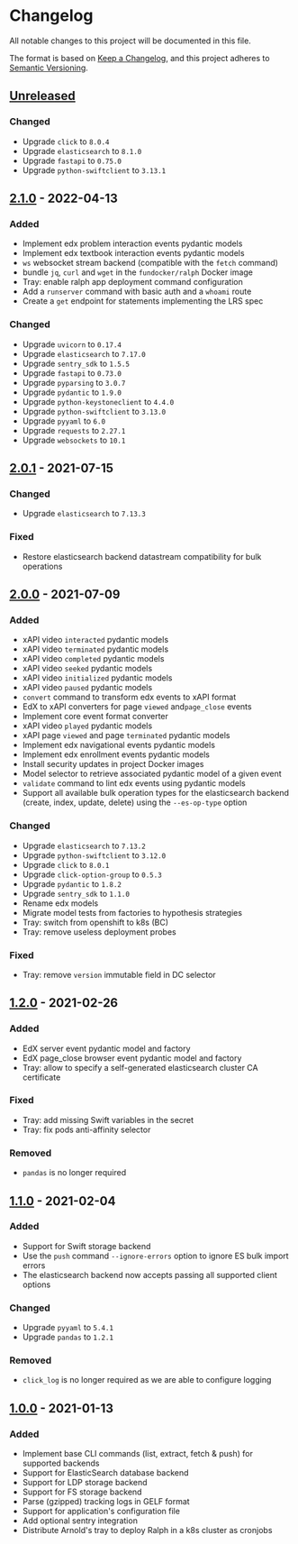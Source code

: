 # Changelog

All notable changes to this project will be documented in this file.

The format is based on [Keep a Changelog](https://keepachangelog.com/en/1.0.0/),
and this project adheres to
[Semantic Versioning](https://semver.org/spec/v2.0.0.html).

## [Unreleased]

### Changed

- Upgrade `click` to `8.0.4`
- Upgrade `elasticsearch` to `8.1.0`
- Upgrade `fastapi` to `0.75.0`
- Upgrade `python-swiftclient` to `3.13.1`

## [2.1.0] - 2022-04-13

### Added

- Implement edx problem interaction events pydantic models
- Implement edx textbook interaction events pydantic models
- `ws` websocket stream backend (compatible with the `fetch` command)
- bundle `jq`, `curl` and `wget` in the `fundocker/ralph` Docker image
- Tray: enable ralph app deployment command configuration
- Add a `runserver` command with basic auth and a `whoami` route
- Create a `get` endpoint for statements implementing the LRS spec

### Changed

- Upgrade `uvicorn` to `0.17.4`
- Upgrade `elasticsearch` to `7.17.0`
- Upgrade `sentry_sdk` to `1.5.5`
- Upgrade `fastapi` to `0.73.0`
- Upgrade `pyparsing` to `3.0.7`
- Upgrade `pydantic` to `1.9.0`
- Upgrade `python-keystoneclient` to `4.4.0`
- Upgrade `python-swiftclient` to `3.13.0`
- Upgrade `pyyaml` to `6.0`
- Upgrade `requests` to `2.27.1`
- Upgrade `websockets` to `10.1`

## [2.0.1] - 2021-07-15

### Changed

- Upgrade `elasticsearch` to `7.13.3`

### Fixed

- Restore elasticsearch backend datastream compatibility for bulk operations

## [2.0.0] - 2021-07-09

### Added

- xAPI video `interacted` pydantic models
- xAPI video `terminated` pydantic models
- xAPI video `completed` pydantic models
- xAPI video `seeked` pydantic models
- xAPI video `initialized` pydantic models
- xAPI video `paused` pydantic models
- `convert` command to transform edx events to xAPI format
- EdX to xAPI converters for page `viewed` and`page_close` events
- Implement core event format converter
- xAPI video `played` pydantic models
- xAPI page `viewed` and page `terminated` pydantic models
- Implement edx navigational events pydantic models
- Implement edx enrollment events pydantic models
- Install security updates in project Docker images
- Model selector to retrieve associated pydantic model of a given event
- `validate` command to lint edx events using pydantic models
- Support all available bulk operation types for the elasticsearch backend
  (create, index, update, delete) using the `--es-op-type` option

### Changed

- Upgrade `elasticsearch` to `7.13.2`
- Upgrade `python-swiftclient` to `3.12.0`
- Upgrade `click` to `8.0.1`
- Upgrade `click-option-group` to `0.5.3`
- Upgrade `pydantic` to `1.8.2`
- Upgrade `sentry_sdk` to `1.1.0`
- Rename edx models
- Migrate model tests from factories to hypothesis strategies
- Tray: switch from openshift to k8s (BC)
- Tray: remove useless deployment probes

### Fixed

- Tray: remove `version` immutable field in DC selector

## [1.2.0] - 2021-02-26

### Added

- EdX server event pydantic model and factory
- EdX page_close browser event pydantic model and factory
- Tray: allow to specify a self-generated elasticsearch cluster CA certificate

### Fixed

- Tray: add missing Swift variables in the secret
- Tray: fix pods anti-affinity selector

### Removed

- `pandas` is no longer required

## [1.1.0] - 2021-02-04

### Added

- Support for Swift storage backend
- Use the `push` command `--ignore-errors` option to ignore ES bulk import
  errors
- The elasticsearch backend now accepts passing all supported client options

### Changed

- Upgrade `pyyaml` to `5.4.1`
- Upgrade `pandas` to `1.2.1`

### Removed

- `click_log` is no longer required as we are able to configure logging

## [1.0.0] - 2021-01-13

### Added

- Implement base CLI commands (list, extract, fetch & push) for supported
  backends
- Support for ElasticSearch database backend
- Support for LDP storage backend
- Support for FS storage backend
- Parse (gzipped) tracking logs in GELF format
- Support for application's configuration file
- Add optional sentry integration
- Distribute Arnold's tray to deploy Ralph in a k8s cluster as cronjobs

[unreleased]: https://github.com/openfun/ralph/compare/v2.1.0...master
[2.1.0]: https://github.com/openfun/ralph/compare/v2.0.1...v2.1.0
[2.0.1]: https://github.com/openfun/ralph/compare/v2.0.0...v2.0.1
[2.0.0]: https://github.com/openfun/ralph/compare/v1.2.0...v2.0.0
[1.2.0]: https://github.com/openfun/ralph/compare/v1.1.0...v1.2.0
[1.1.0]: https://github.com/openfun/ralph/compare/v1.0.0...v1.1.0
[1.0.0]: https://github.com/openfun/ralph/compare/3d03d85...v1.0.0
